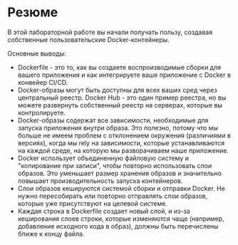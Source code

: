# Резюме

В этой лабораторной работе вы начали получать пользу, создавая собственные пользовательские Docker-контейнеры.

Основные выводы:

- Dockerfile - это то, как вы создаете воспроизводимые сборки для вашего приложения и как интегрируете ваше приложение с Docker в конвейер CI/CD.
- Docker-образы могут быть доступны для всех ваших сред через центральный реестр. Docker Hub - это один пример реестра, но вы можете развернуть собственный реестр на серверах, которые вы контролируете.
- Docker-образы содержат все зависимости, необходимые для запуска приложения внутри образа. Это полезно, потому что мы больше не имеем проблем с отклонением окружения (различиями в версиях), когда мы rely на зависимости, которые устанавливаются на каждой среде, на которую мы разворачиваем наше приложение.
- Docker использует объединенную файловую систему и "копирование при записи", чтобы повторно использовать слои образов. Это уменьшает размер хранения образов и значительно повышает производительность запуска контейнеров.
- Слои образов кешируются системой сборки и отправки Docker. Не нужно пересобирать или повторно отправлять слои образов, которые уже присутствуют на целевой системе.
- Каждая строка в Dockerfile создает новый слой, и из-за кеширования слоев строки, которые изменяются чаще (например, добавление исходного кода в образ), должны быть перечислены ближе к концу файла.
